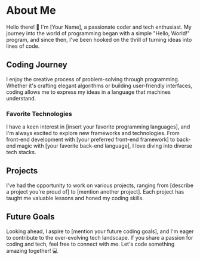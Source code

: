 # About Me

Hello there! 👋 I'm [Your Name], a passionate coder and tech enthusiast. My journey into the world of programming began with a simple "Hello, World!" program, and since then, I've been hooked on the thrill of turning ideas into lines of code.

## Coding Journey

I enjoy the creative process of problem-solving through programming. Whether it's crafting elegant algorithms or building user-friendly interfaces, coding allows me to express my ideas in a language that machines understand.

### Favorite Technologies

I have a keen interest in [insert your favorite programming languages], and I'm always excited to explore new frameworks and technologies. From front-end development with [your preferred front-end framework] to back-end magic with [your favorite back-end language], I love diving into diverse tech stacks.

## Projects

I've had the opportunity to work on various projects, ranging from [describe a project you're proud of] to [mention another project]. Each project has taught me valuable lessons and honed my coding skills.

## Future Goals

Looking ahead, I aspire to [mention your future coding goals], and I'm eager to contribute to the ever-evolving tech landscape. If you share a passion for coding and tech, feel free to connect with me. Let's code something amazing together! 💻

